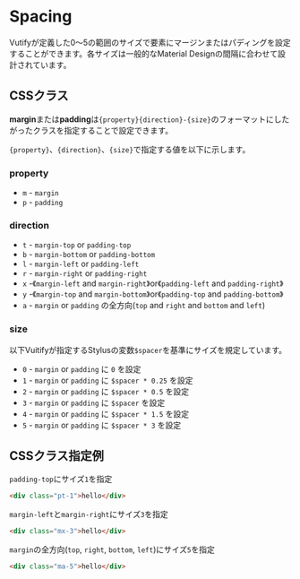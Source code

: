 # Spacing

Vutifyが定義した0〜5の範囲のサイズで要素にマージンまたはパディングを設定することができます。各サイズは一般的なMaterial Designの間隔に合わせて設計されています。

## CSSクラス

**margin**または**padding**は`{property}{direction}-{size}`のフォーマットにしたがったクラスを指定することで設定できます。

`{property}`、`{direction}`、`{size}`で指定する値を以下に示します。

### property

* `m` - `margin`
* `p` - `padding`

### direction

* `t` - `margin-top` or `padding-top`
* `b` - `margin-bottom` or `padding-bottom`
* `l` - `margin-left` or `padding-left`
* `r` - `margin-right` or `padding-right`
* `x` -《`margin-left` and `margin-right`》or《`padding-left` and `padding-right`》
* `y` -《`margin-top` and `margin-bottom`》or《`padding-top` and `padding-bottom`》
* `a` - `margin` or `padding` の全方向(`top` and `right` and `bottom` and `left`)

### size

以下Vuitifyが指定するStylusの変数`$spacer`を基準にサイズを規定しています。

* `0` - `margin` or `padding` に `0` を設定
* `1` - `margin` or `padding` に `$spacer * 0.25` を設定
* `2` - `margin` or `padding` に `$spacer * 0.5` を設定
* `3` - `margin` or `padding` に `$spacer` を設定
* `4` - `margin` or `padding` に `$spacer * 1.5` を設定
* `5` - `margin` or `padding` に `$spacer * 3` を設定


## CSSクラス指定例

`padding-top`にサイズ`1`を指定
```html
<div class="pt-1">hello</div>
```

`margin-left`と`margin-right`にサイズ`3`を指定
```html
<div class="mx-3">hello</div>
```

`margin`の全方向(`top`, `right`, `bottom`, `left`)にサイズ`5`を指定
```html
<div class="ma-5">hello</div>
```

